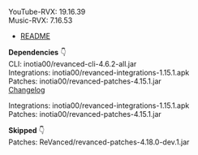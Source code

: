 YouTube-RVX: 19.16.39  
Music-RVX: 7.16.53  

- [README](https://github.com/rj1007/RV-Apps-3/blob/main/README.md)  

**Dependencies** 👇  
CLI: inotia00/revanced-cli-4.6.2-all.jar  
Integrations: inotia00/revanced-integrations-1.15.1.apk  
Patches: inotia00/revanced-patches-4.15.1.jar  
[Changelog](https://github.com/inotia00/revanced-patches/releases/tag/v4.15.1)

Integrations: inotia00/revanced-integrations-1.15.1.apk  
Patches: inotia00/revanced-patches-4.15.1.jar    

**Skipped** 👇  
Patches: ReVanced/revanced-patches-4.18.0-dev.1.jar    
